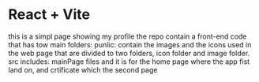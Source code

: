# React + Vite
this is a simpl page showing my profile 
the repo contain a front-end code that has tow main folders:
 punlic: contain the images and the icons used in the web page that are divided to two folders, icon folder and image folder.
 src includes: mainPage files and it is for the home page where the app fist land on, and crtificate which the second page

